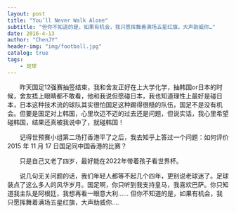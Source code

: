 ```yaml
---
layout: post
title: "You’ll Never Walk Alone"
subtitle: "但你不知道的是，如果有机会，我只愿挥舞着满场五星红旗，大声助威你…"
date: 2016-4-13
author: "ChenJY"
header-img: "img/football.jpg"
catalog: true
tags: 
    - 足球
---
```


　　昨天国足12强赛抽签结束，我和舍友正好在上大学化学，抽韩国or日本的时候，舍友捂上眼睛都不敢看，他和我说但愿碰日本，我也知道理性上最好是碰日本，日本这种技术流的球队其实很怕国足这种踢得很糙的队伍，国足不是没有机会。但要是国足对上韩国，心里坎迈不迈的过去还是问题，但说实话，我心里希望碰韩国，结果还真被我说中了，就碰韩国！

　　记得世预赛小组第二场打香港平了之后，我去知乎上答过一个问题：如何评价 2015 年 11 月 17 日国足同中国香港的比赛？

　　只是自己又老了四岁，最好能在2022年带着孩子看世界杯。

　　说几句无关问题的话，我们年轻人都等不起几个四年，更别说老球迷了。足球装点了这么多人的风华岁月。国足啊，你只听到我支持皇马，我喜欢巴萨。你只知道我主队是阿根廷，我想再看一眼意大利…… 但你不知道的是，如果有机会，我只愿挥舞着满场五星红旗，大声助威你….
